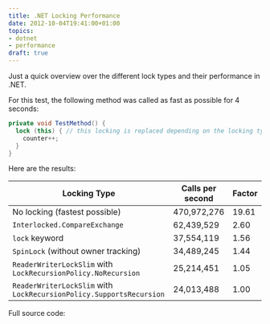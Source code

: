 ```yaml
---
title: .NET Locking Performance
date: 2012-10-04T19:41:00+01:00
topics:
- dotnet
- performance
draft: true
---
```


Just a quick overview over the different lock types and their performance in .NET.

For this test, the following method was called as fast as possible for 4 seconds:

```c#
private void TestMethod() {
  lock (this) { // this locking is replaced depending on the locking type
    counter++;
  }
}
```

Here are the results:

| Locking Type                                                          | Calls per second  | Factor |
| --------------------------------------------------------------------- | ----------------- | ------ |
| No locking (fastest possible)                                         | 470,972,276       | 19.61  |
|`Interlocked.CompareExchange`                                          | 62,439,529        | 2.60   |
|`lock` keyword                                                         | 37,554,119        | 1.56   |
|`SpinLock` (without owner tracking)                                    | 34,489,245        | 1.44   |
|`ReaderWriterLockSlim` with `LockRecursionPolicy.NoRecursion`          | 25,214,451        | 1.05   |
|`ReaderWriterLockSlim` with `LockRecursionPolicy.SupportsRecursion`    | 24,013,488        | 1.00   |

Full source code: [](Program.cs)
